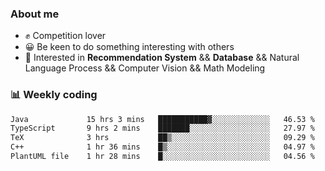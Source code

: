 ### About me

- ✊ Competition lover
- 😀 Be keen to do something interesting with others
- 🎈 Interested in **Recommendation System** && **Database** && Natural Language Process && Computer Vision && Math Modeling


### 📊 Weekly coding
<!--START_SECTION:waka-->

```txt
Java             15 hrs 3 mins   ███████████▓░░░░░░░░░░░░░   46.53 %
TypeScript       9 hrs 2 mins    ███████░░░░░░░░░░░░░░░░░░   27.97 %
TeX              3 hrs           ██▒░░░░░░░░░░░░░░░░░░░░░░   09.29 %
C++              1 hr 36 mins    █▒░░░░░░░░░░░░░░░░░░░░░░░   04.97 %
PlantUML file    1 hr 28 mins    █░░░░░░░░░░░░░░░░░░░░░░░░   04.56 %
```

<!--END_SECTION:waka-->
